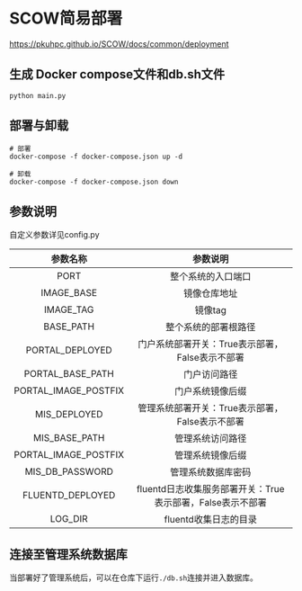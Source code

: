 # SCOW简易部署

https://pkuhpc.github.io/SCOW/docs/common/deployment


## 生成 Docker compose文件和db.sh文件
```shell
python main.py
```
## 部署与卸载
```shell
# 部署
docker-compose -f docker-compose.json up -d

# 卸载
docker-compose -f docker-compose.json down
```
## 参数说明
自定义参数详见config.py

|       参数名称       |                          参数说明                          |
| :------------------: | :--------------------------------------------------------: |
|         PORT         |                     整个系统的入口端口                     |
|      IMAGE_BASE      |                        镜像仓库地址                        |
|      IMAGE_TAG       |                          镜像tag                           |
|      BASE_PATH       |                    整个系统的部署根路径                    |
|   PORTAL_DEPLOYED    |      门户系统部署开关：True表示部署，False表示不部署       |
|   PORTAL_BASE_PATH   |                        门户访问路径                        |
| PORTAL_IMAGE_POSTFIX |                      门户系统镜像后缀                      |
|     MIS_DEPLOYED     |      管理系统部署开关：True表示部署，False表示不部署       |
|    MIS_BASE_PATH     |                      管理系统访问路径                      |
| PORTAL_IMAGE_POSTFIX |                      管理系统镜像后缀                      |
|   MIS_DB_PASSWORD    |                     管理系统数据库密码                     |
|   FLUENTD_DEPLOYED   | fluentd日志收集服务部署开关：True表示部署，False表示不部署 |
|       LOG_DIR        |                   fluentd收集日志的目录                    |

## 连接至管理系统数据库

当部署好了管理系统后，可以在仓库下运行`./db.sh`连接并进入数据库。